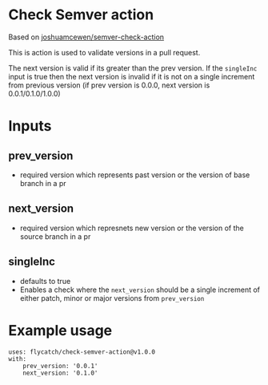 # Check Semver action
Based on [joshuamcewen/semver-check-action](https://github.com/joshuamcewen/semver-check-action)

This is action is used to validate versions in a pull request.

The next version is valid if its greater than the prev version.
If the `singleInc` input is true then the next version is invalid if it is not on a single increment
from previous version (if prev version is 0.0.0, next version is 0.0.1/0.1.0/1.0.0)

# Inputs
## prev_version
- required version which represents past version or the version of base branch in a pr
## next_version
- required version which represnets new version or the version of the source branch in a pr
## singleInc
- defaults to true
- Enables a check where the `next_version` should be a single increment of either patch, minor or major versions from `prev_version`


# Example usage
```
uses: flycatch/check-semver-action@v1.0.0
with:
    prev_version: '0.0.1'
    next_version: '0.1.0'
```


